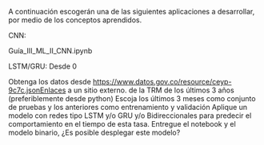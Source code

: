 A continuación escogerán una de las siguientes aplicaciones a desarrollar, por medio de los conceptos aprendidos.

CNN:

Guía_III_ML_II_CNN.ipynb

LSTM/GRU: Desde 0

Obtenga los datos desde https://www.datos.gov.co/resource/ceyp-9c7c.jsonEnlaces a un sitio externo. de la TRM de los últimos 3 años (preferiblemente desde python)
Escoja los últimos 3 meses como conjunto de pruebas y los anteriores como entrenamiento y validación
Aplique un modelo con redes tipo LSTM y/o GRU y/o Bidireccionales para predecir el comportamiento en el tiempo de esta tasa.
Entregue el notebook y el modelo binario, ¿Es posible desplegar este modelo?
